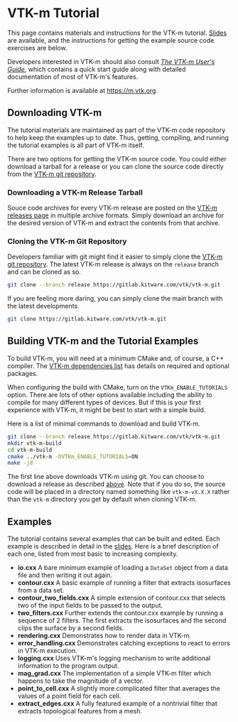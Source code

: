 # VTK-m Tutorial

This page contains materials and instructions for the VTK-m tutorial.
[Slides] are available, and the instructions for getting the example source
code exercises are below.

Developers interested in VTK-m should also consult _[The VTK-m User's
Guide]_, which contains a quick start guide along with detailed
documentation of most of VTK-m's features.

Further information is available at https://m.vtk.org.

## Downloading VTK-m

The tutorial materials are maintained as part of the VTK-m code repository
to help keep the examples up to date. Thus, getting, compiling, and running
the tutorial examples is all part of VTK-m itself.

There are two options for getting the VTK-m source code. You could either
download a tarball for a release or you can clone the source code directly
from the [VTK-m git repository].

### Downloading a VTK-m Release Tarball

Souce code archives for every VTK-m release are posted on the [VTK-m
releases page] in multiple archive formats. Simply download an archive for
the desired version of VTK-m and extract the contents from that archive.

### Cloning the VTK-m Git Repository

Developers familiar with git might find it easier to simply clone the [VTK-m
git repository]. The latest VTK-m release is always on the `release` branch
and can be cloned as so.

```sh
git clone --branch release https://gitlab.kitware.com/vtk/vtk-m.git
```

If you are feeling more daring, you can simply clone the main branch with
the latest developments.

```sh
git clone https://gitlab.kitware.com/vtk/vtk-m.git
```

## Building VTK-m and the Tutorial Examples

To build VTK-m, you will need at a minimum CMake and, of course, a C++
compiler. The [VTK-m dependencies list] has details on required and
optional packages.

When configuring the build with CMake, turn on the `VTKm_ENABLE_TUTORIALS`
option. There are lots of other options available including the ability to
compile for many different types of devices. But if this is your first
experience with VTK-m, it might be best to start with a simple build.

Here is a list of minimal commands to download and build VTK-m.

```sh
git clone --branch release https://gitlab.kitware.com/vtk/vtk-m.git
mkdir vtk-m-build
cd vtk-m-build
cmake ../vtk-m -DVTKm_ENABLE_TUTORIALS=ON
make -j8
```

The first line above downloads VTK-m using git. You can choose to download
a release as described [above](#downloading-a-vtk-m-release-tarball). Note
that if you do so, the source code will be placed in a directory named
something like `vtk-m-vX.X.X` rather than the `vtk-m` directory you get by
default when cloning VTK-m.

## Examples

The tutorial contains several examples that can be built and edited. Each
example is described in detail in the [slides]. Here is a brief description
of each one, listed from most basic to increasing complexity.

* **io.cxx** A bare minimum example of loading a `DataSet` object from a
  data file and then writing it out again.
* **contour.cxx** A basic example of running a filter that extracts
  isosurfaces from a data set.
* **contour_two_fields.cxx** A simple extension of contour.cxx that selects
  two of the input fields to be passed to the output.
* **two_filters.cxx** Further extends the contour.cxx example by running a
  sequence of 2 filters. The first extracts the isosurfaces and the second
  clips the surface by a second fields.
* **rendering.cxx** Demonstrates how to render data in VTK-m.
* **error_handling.cxx** Demonstrates catching exceptions to react to
  errors in VTK-m execution.
* **logging.cxx** Uses VTK-m's logging mechanism to write additional
  information to the program output.
* **mag_grad.cxx** The implementation of a simple VTK-m filter which
  happens to take the magnitude of a vector.
* **point_to_cell.cxx** A slightly more complicated filter that averages
  the values of a point field for each cell.
* **extract_edges.cxx** A fully featured example of a nontrivial filter
  that extracts topological features from a mesh.

[slides]: https://www.dropbox.com/s/4pp4xf1jlvlt4th/VTKm_Tutorial_VIS22.pptx?dl=0
[The VTK-m User's Guide]: https://gitlab.kitware.com/vtk/vtk-m-user-guide/-/wikis/home
[VTK-m git repository]: https://gitlab.kitware.com/vtk/vtk-m
[VTK-m releases page]: https://gitlab.kitware.com/vtk/vtk-m/-/releases
[VTK-m dependencies list]: https://gitlab.kitware.com/vtk/vtk-m#dependencies
